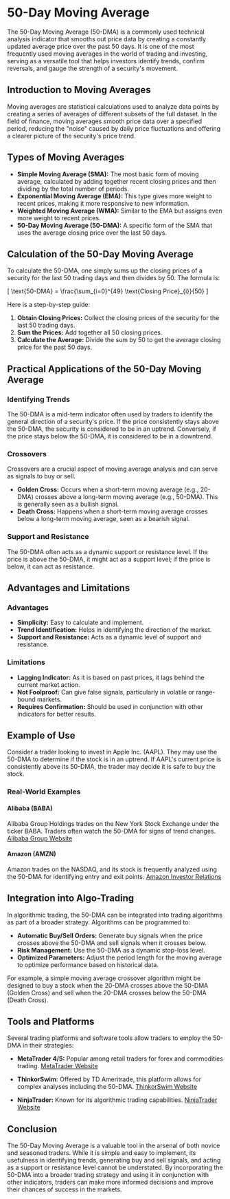 # 50-Day Moving Average

The 50-Day Moving Average (50-DMA) is a commonly used technical analysis indicator that smooths out price data by creating a constantly updated average price over the past 50 days. It is one of the most frequently used moving averages in the world of trading and investing, serving as a versatile tool that helps investors identify trends, confirm reversals, and gauge the strength of a security's movement.

## Introduction to Moving Averages

Moving averages are statistical calculations used to analyze data points by creating a series of averages of different subsets of the full dataset. In the field of finance, moving averages smooth price data over a specified period, reducing the "noise" caused by daily price fluctuations and offering a clearer picture of the security's price trend.

## Types of Moving Averages

- **Simple Moving Average (SMA):** The most basic form of moving average, calculated by adding together recent closing prices and then dividing by the total number of periods.
- **Exponential Moving Average (EMA):** This type gives more weight to recent prices, making it more responsive to new information.
- **Weighted Moving Average (WMA):** Similar to the EMA but assigns even more weight to recent prices.
- **50-Day Moving Average (50-DMA):** A specific form of the SMA that uses the average closing price over the last 50 days.

## Calculation of the 50-Day Moving Average

To calculate the 50-DMA, one simply sums up the closing prices of a security for the last 50 trading days and then divides by 50. The formula is:

\[ \text{50-DMA} = \frac{\sum_{i=0}^{49} \text{Closing Price}_{i}}{50} \]

Here is a step-by-step guide:

1. **Obtain Closing Prices:** Collect the closing prices of the security for the last 50 trading days.
2. **Sum the Prices:** Add together all 50 closing prices.
3. **Calculate the Average:** Divide the sum by 50 to get the average closing price for the past 50 days.

## Practical Applications of the 50-Day Moving Average

### Identifying Trends

The 50-DMA is a mid-term indicator often used by traders to identify the general direction of a security's price. If the price consistently stays above the 50-DMA, the security is considered to be in an uptrend. Conversely, if the price stays below the 50-DMA, it is considered to be in a downtrend.

### Crossovers

Crossovers are a crucial aspect of moving average analysis and can serve as signals to buy or sell.

- **Golden Cross:** Occurs when a short-term moving average (e.g., 20-DMA) crosses above a long-term moving average (e.g., 50-DMA). This is generally seen as a bullish signal.
- **Death Cross:** Happens when a short-term moving average crosses below a long-term moving average, seen as a bearish signal.

### Support and Resistance

The 50-DMA often acts as a dynamic support or resistance level. If the price is above the 50-DMA, it might act as a support level; if the price is below, it can act as resistance.

## Advantages and Limitations

### Advantages

- **Simplicity:** Easy to calculate and implement.
- **Trend Identification:** Helps in identifying the direction of the market.
- **Support and Resistance:** Acts as a dynamic level of support and resistance.

### Limitations

- **Lagging Indicator:** As it is based on past prices, it lags behind the current market action.
- **Not Foolproof:** Can give false signals, particularly in volatile or range-bound markets.
- **Requires Confirmation:** Should be used in conjunction with other indicators for better results.

## Example of Use

Consider a trader looking to invest in Apple Inc. (AAPL). They may use the 50-DMA to determine if the stock is in an uptrend. If AAPL's current price is consistently above its 50-DMA, the trader may decide it is safe to buy the stock.

### Real-World Examples

#### Alibaba (BABA)

Alibaba Group Holdings trades on the New York Stock Exchange under the ticker BABA. Traders often watch the 50-DMA for signs of trend changes.
[Alibaba Group Website](https://www.alibabagroup.com)

#### Amazon (AMZN)

Amazon trades on the NASDAQ, and its stock is frequently analyzed using the 50-DMA for identifying entry and exit points.
[Amazon Investor Relations](https://www.amazon.com/ir)

## Integration into Algo-Trading

In algorithmic trading, the 50-DMA can be integrated into trading algorithms as part of a broader strategy. Algorithms can be programmed to:

- **Automatic Buy/Sell Orders:** Generate buy signals when the price crosses above the 50-DMA and sell signals when it crosses below.
- **Risk Management:** Use the 50-DMA as a dynamic stop-loss level.
- **Optimized Parameters:** Adjust the period length for the moving average to optimize performance based on historical data.
  
For example, a simple moving average crossover algorithm might be designed to buy a stock when the 20-DMA crosses above the 50-DMA (Golden Cross) and sell when the 20-DMA crosses below the 50-DMA (Death Cross).

## Tools and Platforms

Several trading platforms and software tools allow traders to employ the 50-DMA in their strategies:

- **MetaTrader 4/5:** Popular among retail traders for forex and commodities trading.
[MetaTrader Website](https://www.metatrader4.com)

- **ThinkorSwim:** Offered by TD Ameritrade, this platform allows for complex analyses including the 50-DMA.
[ThinkorSwim Website](https://www.tdameritrade.com/tools-and-platforms/thinkorswim.page)

- **NinjaTrader:** Known for its algorithmic trading capabilities.
[NinjaTrader Website](https://ninjatrader.com)

## Conclusion

The 50-Day Moving Average is a valuable tool in the arsenal of both novice and seasoned traders. While it is simple and easy to implement, its usefulness in identifying trends, generating buy and sell signals, and acting as a support or resistance level cannot be understated. By incorporating the 50-DMA into a broader trading strategy and using it in conjunction with other indicators, traders can make more informed decisions and improve their chances of success in the markets.
